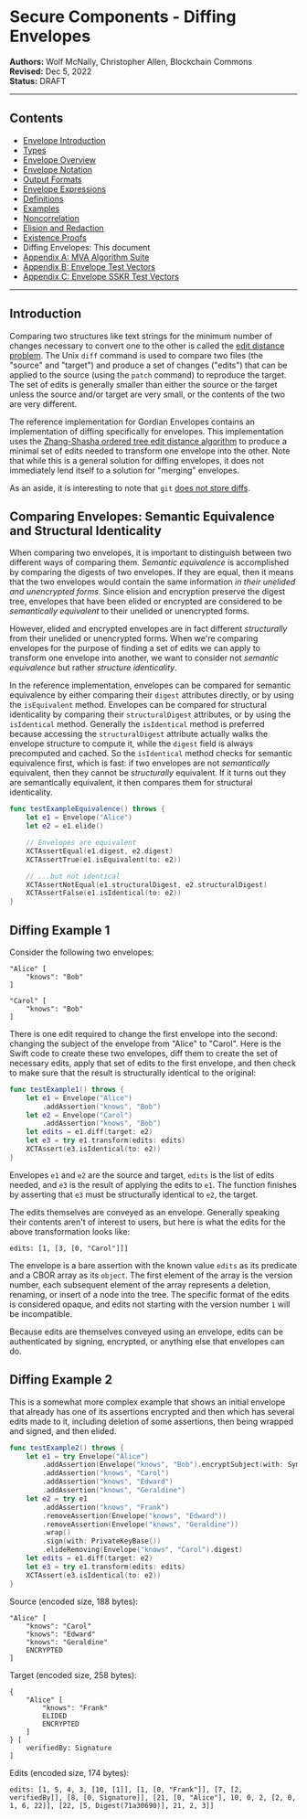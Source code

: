 # Secure Components - Diffing Envelopes

**Authors:** Wolf McNally, Christopher Allen, Blockchain Commons</br>
**Revised:** Dec 5, 2022</br>
**Status:** DRAFT

---

## Contents

* [Envelope Introduction](00-INTRODUCTION.md)
* [Types](01-TYPES.md)
* [Envelope Overview](02-ENVELOPE.md)
* [Envelope Notation](03-ENVELOPE-NOTATION.md)
* [Output Formats](04-OUTPUT-FORMATS.md)
* [Envelope Expressions](05-ENVELOPE-EXPRESSIONS.md)
* [Definitions](06-DEFINITIONS.md)
* [Examples](07-EXAMPLES.md)
* [Noncorrelation](08-NONCORRELATION.md)
* [Elision and Redaction](09-ELISION-REDACTION.md)
* [Existence Proofs](10-EXISTENCE-PROOFS.md)
* Diffing Envelopes: This document
* [Appendix A: MVA Algorithm Suite](12-A-ALGORITHMS.md)
* [Appendix B: Envelope Test Vectors](13-B-ENVELOPE-TEST-VECTORS.md)
* [Appendix C: Envelope SSKR Test Vectors](14-C-ENVELOPE-SSKR-TEST-VECTORS.md)

---

## Introduction

Comparing two structures like text strings for the minimum number of changes necessary to convert one to the other is called the [edit distance problem](https://en.wikipedia.org/wiki/Edit_distance). The Unix `diff` command is used to compare two files (the "source" and "target") and produce a set of changes ("edits") that can be applied to the source (using the `patch` command) to reproduce the target. The set of edits is generally smaller than either the source or the target unless the source and/or target are very small, or the contents of the two are very different.

The reference implementation for Gordian Envelopes contains an implementation of diffing specifically for envelopes. This implementation uses the [Zhang-Shasha ordered tree edit distance algorithm](http://grantjenks.com/wiki/_media/ideas/simple_fast_algorithms_for_the_editing_distance_between_tree_and_related_problems.pdf) to produce a minimal set of edits needed to transform one envelope into the other. Note that while this is a general solution for diffing envelopes, it does not immediately lend itself to a solution for "merging" envelopes.

As an aside, it is interesting to note that `git` [does not store diffs](https://dev.to/shiva/git-does-not-store-diffs-3dbn).

## Comparing Envelopes: Semantic Equivalence and Structural Identicality

When comparing two envelopes, it is important to distinguish between two different ways of comparing them. *Semantic equivalence* is accomplished by comparing the digests of two envelopes. If they are equal, then it means that the two envelopes would contain the same information *in their unelided and unencrypted forms*. Since elision and encryption preserve the digest tree, envelopes that have been elided or encrypted are considered to be *semantically equivalent* to their unelided or unencrypted forms.

However, elided and encrypted envelopes are in fact different *structurally* from their unelided or unencrypted forms. When we're comparing envelopes for the purpose of finding a set of edits we can apply to transform one envelope into another, we want to consider not *semantic equivalence* but rather *structure identicality*.

In the reference implementation, envelopes can be compared for semantic equivalence by either comparing their `digest` attributes directly, or by using the `isEquivalent` method. Envelopes can be compared for structural identicality by comparing their `structuralDigest` attributes, or by using the `isIdentical` method. Generally the `isIdentical` method is preferred because accessing the `structuralDigest` attribute actually walks the envelope structure to compute it, while the `digest` field is always precomputed and cached. So the `isIdentical` method checks for semantic equivalence first, which is fast: if two envelopes are not *semantically* equivalent, then they cannot be *structurally* equivalent. If it turns out they are semantically equivalent, it then compares them for structural identicality.

```swift
func testExampleEquivalence() throws {
    let e1 = Envelope("Alice")
    let e2 = e1.elide()

    // Envelopes are equivalent
    XCTAssertEqual(e1.digest, e2.digest)
    XCTAssertTrue(e1.isEquivalent(to: e2))

    // ...but not identical
    XCTAssertNotEqual(e1.structuralDigest, e2.structuralDigest)
    XCTAssertFalse(e1.isIdentical(to: e2))
}
```

## Diffing Example 1

Consider the following two envelopes:

```
"Alice" [
    "knows": "Bob"
]
```

```
"Carol" [
    "knows": "Bob"
]
```

There is one edit required to change the first envelope into the second: changing the subject of the envelope from "Alice" to "Carol". Here is the Swift code to create these two envelopes, diff them to create the set of necessary edits, apply that set of edits to the first envelope, and then check to make sure that the result is structurally identical to the original:

```swift
func testExample1() throws {
    let e1 = Envelope("Alice")
        .addAssertion("knows", "Bob")
    let e2 = Envelope("Carol")
        .addAssertion("knows", "Bob")
    let edits = e1.diff(target: e2)
    let e3 = try e1.transform(edits: edits)
    XCTAssert(e3.isIdentical(to: e2))
}
```

Envelopes `e1` and `e2` are the source and target, `edits` is the list of edits needed, and `e3` is the result of applying the edits to `e1`. The function finishes by asserting that `e3` must be structurally identical to `e2`, the target.

The edits themselves are conveyed as an envelope. Generally speaking their contents aren't of interest to users, but here is what the edits for the above transformation looks like:

```
edits: [1, [3, [0, "Carol"]]]
```

The envelope is a bare assertion with the known value `edits` as its predicate and a CBOR array as its `object`. The first element of the array is the version number, each subsequent element of the array represents a deletion, renaming, or insert of a node into the tree. The specific format of the edits is considered opaque, and edits not starting with the version number `1` will be incompatible.

Because edits are themselves conveyed using an envelope, edits can be authenticated by signing, encrypted, or anything else that envelopes can do.

## Diffing Example 2

This is a somewhat more complex example that shows an initial envelope that already has one of its assertions encrypted and then which has several edits made to it, including deletion of some assertions, then being wrapped and signed, and then elided.

```swift
func testExample2() throws {
    let e1 = try Envelope("Alice")
        .addAssertion(Envelope("knows", "Bob").encryptSubject(with: SymmetricKey()))
        .addAssertion("knows", "Carol")
        .addAssertion("knows", "Edward")
        .addAssertion("knows", "Geraldine")
    let e2 = try e1
        .addAssertion("knows", "Frank")
        .removeAssertion(Envelope("knows", "Edward"))
        .removeAssertion(Envelope("knows", "Geraldine"))
        .wrap()
        .sign(with: PrivateKeyBase())
        .elideRemoving(Envelope("knows", "Carol").digest)
    let edits = e1.diff(target: e2)
    let e3 = try e1.transform(edits: edits)
    XCTAssert(e3.isIdentical(to: e2))
}
```

Source (encoded size, 188 bytes):

```
"Alice" [
    "knows": "Carol"
    "knows": "Edward"
    "knows": "Geraldine"
    ENCRYPTED
]
```

Target (encoded size, 258 bytes):

```
{
    "Alice" [
        "knows": "Frank"
        ELIDED
        ENCRYPTED
    ]
} [
    verifiedBy: Signature
]
```

Edits (encoded size, 174 bytes):

```
edits: [1, 5, 4, 3, [10, [1]], [1, [0, "Frank"]], [7, [2, verifiedBy]], [8, [0, Signature]], [21, [0, "Alice"], 10, 0, 2, [2, 0, 1, 6, 22]], [22, [5, Digest(71a30690)], 21, 2, 3]]
```
